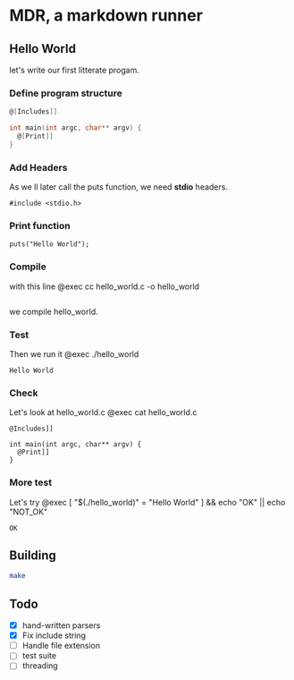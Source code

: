 # MDR, a markdown runner

## Hello World
let's write our first litterate progam.

### Define program structure
```  hello_world.c
@[Includes]]

int main(int argc, char** argv) {
  @[Print]]
}
```

### Add Headers
As we ll later call the puts function, we need **stdio** headers.
```  Includes
#include <stdio.h>
```

### Print function
```  Print
puts("Hello World");
```

### Compile
with this line @exec cc hello_world.c -o hello_world
```

```

we compile hello_world.

### Test

Then we run it @exec ./hello_world
```
Hello World

```
### Check
Let's look at hello_world.c @exec cat hello_world.c
```
@Includes]]

int main(int argc, char** argv) {
  @Print]]
}

```
### More test
Let's try @exec [ "$(./hello_world)" = "Hello World" ] && echo "OK" || echo "NOT_OK"
```
OK

```

## Building
``` sh
make
```

## Todo
  * [x] hand-written parsers
  * [x] Fix include string
  * [ ] Handle file extension
  * [ ] test suite
  * [ ] threading
